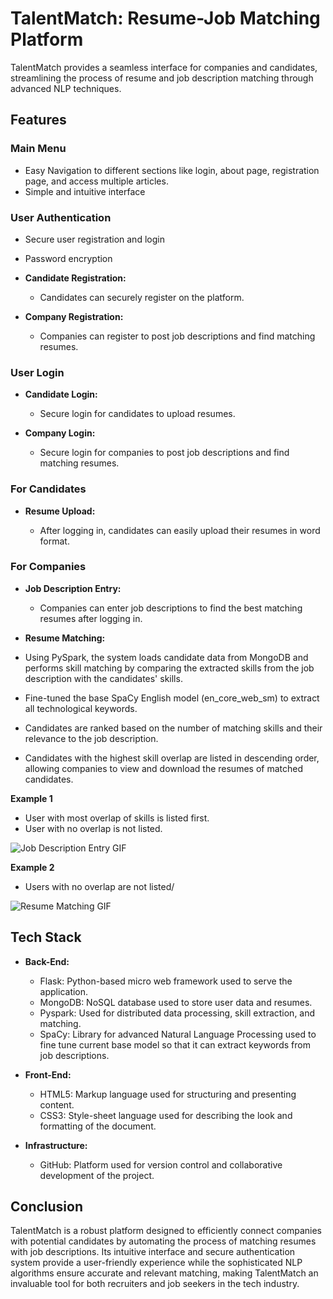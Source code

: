 # TalentMatch: Resume-Job Matching Platform

TalentMatch provides a seamless interface for companies and candidates, streamlining the process of resume and job description matching through advanced NLP techniques.

## Features

### Main Menu

- Easy Navigation to different sections like login, about page, registration page, and access multiple articles.
- Simple and intuitive interface

### User Authentication

- Secure user registration and login
- Password encryption

- **Candidate Registration:**
  - Candidates can securely register on the platform.
  
- **Company Registration:**
  - Companies can register to post job descriptions and find matching resumes.

### User Login

- **Candidate Login:**

  - Secure login for candidates to upload resumes.
  
- **Company Login:**

  - Secure login for companies to post job descriptions and find matching resumes.
  
### For Candidates

- **Resume Upload:**

  - After logging in, candidates can easily upload their resumes in word format.
  
### For Companies

- **Job Description Entry:**
  - Companies can enter job descriptions to find the best matching resumes after logging in.

- **Resume Matching:**
 - Using PySpark, the system loads candidate data    from MongoDB and performs skill matching by comparing the extracted skills from the job description with the candidates' skills.
 - Fine-tuned the base SpaCy English model (en_core_web_sm) to extract all technological keywords.
 - Candidates are ranked based on the number of matching skills and their relevance to the job description.
 - Candidates with the highest skill overlap are listed in descending order, allowing companies to view and download the resumes of matched candidates.

**Example 1**

- User with most overlap of skills is listed first.
- User with no overlap is not listed.

![Job Description Entry GIF](gifs/matching1.gif)

**Example 2**

- Users with no overlap are not listed/

![Resume Matching GIF](gifs/matching2.gif)

## Tech Stack
- **Back-End:**
  - Flask: Python-based micro web framework used to serve the application.
  - MongoDB: NoSQL database used to store user data and resumes.
  - Pyspark: Used for distributed data processing, skill extraction, and matching.
  - SpaCy: Library for advanced Natural Language Processing used to fine tune current base model so that it can extract keywords from job descriptions.

- **Front-End:**
  - HTML5: Markup language used for structuring and presenting content.
  - CSS3: Style-sheet language used for describing the look and formatting of the document.

- **Infrastructure:**
  - GitHub: Platform used for version control and collaborative development of the project.

## Conclusion
TalentMatch is a robust platform designed to efficiently connect companies with potential candidates by automating the process of matching resumes with job descriptions. Its intuitive interface and secure authentication system provide a user-friendly experience while the sophisticated NLP algorithms ensure accurate and relevant matching, making TalentMatch an invaluable tool for both recruiters and job seekers in the tech industry.


